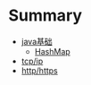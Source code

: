 # Summary

* [java基础](README.md)
  * [HashMap](hashmap.md)
* [tcp/ip](tcpip.md)
* [http/https](httphttps.md)

